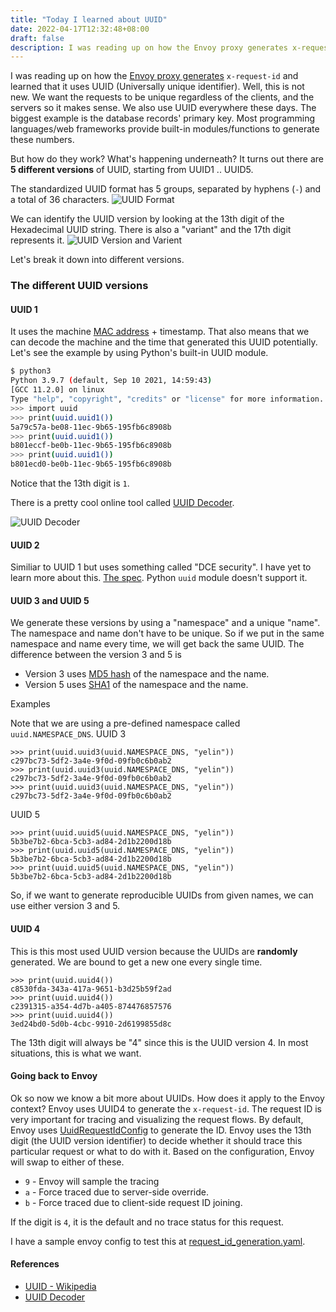 ```yaml
---
title: "Today I learned about UUID"
date: 2022-04-17T12:32:48+08:00
draft: false
description: I was reading up on how the Envoy proxy generates x-request-id and learned that it uses UUID (Universally unique identifier). Then I got curious about UUIDs.
---
```


I was reading up on how the [Envoy proxy generates](https://www.envoyproxy.io/docs/envoy/latest/configuration/http/http_conn_man/headers#config-http-conn-man-headers-x-request-id) `x-request-id` and learned that it uses UUID (Universally unique identifier).
Well, this is not new.
We want the requests to be unique regardless of the clients, and the servers so it makes sense. We also use UUID everywhere these days. The biggest example is the database records' primary key. Most programming languages/web frameworks provide built-in modules/functions to generate these numbers.

But how do they work? What's happening underneath?
It turns out there are **5 different versions** of UUID, starting from UUID1 .. UUID5.

The standardized UUID format has 5 groups, separated by hyphens (`-`) and a total of 36 characters.
![UUID Format](/uuid_format.png)

We can identify the UUID version by looking at the 13th digit of the Hexadecimal UUID string.
There is also a "variant" and the 17th digit represents it.
![UUID Version and Varient](/uuid_version_and_varient.png)

Let's break it down into different versions.

### The different UUID versions

#### UUID 1

It uses the machine [MAC address](https://en.wikipedia.org/wiki/MAC_address) + timestamp. That also means that we can decode the machine and the time that generated this UUID potentially.
Let's see the example by using Python's built-in UUID module.
```bash
$ python3
Python 3.9.7 (default, Sep 10 2021, 14:59:43)
[GCC 11.2.0] on linux
Type "help", "copyright", "credits" or "license" for more information.
>>> import uuid
>>> print(uuid.uuid1())
5a79c57a-be08-11ec-9b65-195fb6c8908b
>>> print(uuid.uuid1())
b801eccf-be0b-11ec-9b65-195fb6c8908b
>>> print(uuid.uuid1())
b801ecd0-be0b-11ec-9b65-195fb6c8908b
```
Notice that the 13th digit is `1`.

There is a pretty cool online tool called [UUID Decoder](https://www.uuidtools.com/decode).

![UUID Decoder](/uuid_decoder.png)

#### UUID 2

Similiar to UUID 1 but uses something called "DCE security". I have yet to learn more about this. [The spec](https://pubs.opengroup.org/onlinepubs/9696989899/chap5.htm#tagcjh_08_02_01_01). Python `uuid` module doesn't support it.

#### UUID 3 and UUID 5

We generate these versions by using a "namespace" and a unique "name". The namespace and name don't have to be unique. So if we put in the same namespace and name every time, we will get back the same UUID.
The difference between the version 3 and 5 is
- Version 3 uses [MD5 hash](https://en.wikipedia.org/wiki/MD5) of the namespace and the name.
- Version 5 uses [SHA1](https://en.wikipedia.org/wiki/SHA-1) of the namespace and the name.

Examples

Note that we are using a pre-defined namespace called `uuid.NAMESPACE_DNS`.
UUID 3
```
>>> print(uuid.uuid3(uuid.NAMESPACE_DNS, "yelin"))
c297bc73-5df2-3a4e-9f0d-09fb0c6b0ab2
>>> print(uuid.uuid3(uuid.NAMESPACE_DNS, "yelin"))
c297bc73-5df2-3a4e-9f0d-09fb0c6b0ab2
>>> print(uuid.uuid3(uuid.NAMESPACE_DNS, "yelin"))
c297bc73-5df2-3a4e-9f0d-09fb0c6b0ab2
```

UUID 5
```
>>> print(uuid.uuid5(uuid.NAMESPACE_DNS, "yelin"))
5b3be7b2-6bca-5cb3-ad84-2d1b2200d18b
>>> print(uuid.uuid5(uuid.NAMESPACE_DNS, "yelin"))
5b3be7b2-6bca-5cb3-ad84-2d1b2200d18b
>>> print(uuid.uuid5(uuid.NAMESPACE_DNS, "yelin"))
5b3be7b2-6bca-5cb3-ad84-2d1b2200d18b
```

So, if we want to generate reproducible UUIDs from given names, we can use either version 3 and 5.

#### UUID 4

This is this most used UUID version because the UUIDs are **randomly** generated.
We are bound to get a new one every single time.
```
>>> print(uuid.uuid4())
c8530fda-343a-417a-9651-b3d25b59f2ad
>>> print(uuid.uuid4())
c2391315-a354-4d7b-a405-874476857576
>>> print(uuid.uuid4())
3ed24bd0-5d0b-4cbc-9910-2d6199855d8c
```
The 13th digit will always be "4" since this is the UUID version 4.
In most situations, this is what we want.

#### Going back to Envoy

Ok so now we know a bit more about UUIDs. How does it apply to the Envoy context?
Envoy uses UUID4 to generate the `x-request-id`. The request ID is very important for tracing and visualizing the request flows.
By default, Envoy uses [UuidRequestIdConfig](https://www.envoyproxy.io/docs/envoy/latest/api-v3/extensions/request_id/uuid/v3/uuid.proto#extensions-request-id-uuid-v3-uuidrequestidconfig) to generate the ID.
Envoy uses the 13th digit (the UUID version identifier) to decide whether it should trace this particular request or what to do with it. Based on the configuration, Envoy will swap to either of these.
- `9` - Envoy will sample the tracing
- `a` - Force traced due to server-side override.
- `b` - Force traced due to client-side request ID joining.

If the digit is `4`, it is the default and no trace status for this request.

I have a sample envoy config to test this at [request_id_generation.yaml](https://github.com/yelinaung/envoy-fundamentals-configs/blob/master/request_id_generation.yaml).

#### References

- [UUID - Wikipedia](https://en.wikipedia.org/wiki/Universally_unique_identifier)
- [UUID Decoder](https://www.uuidtools.com/decode)
